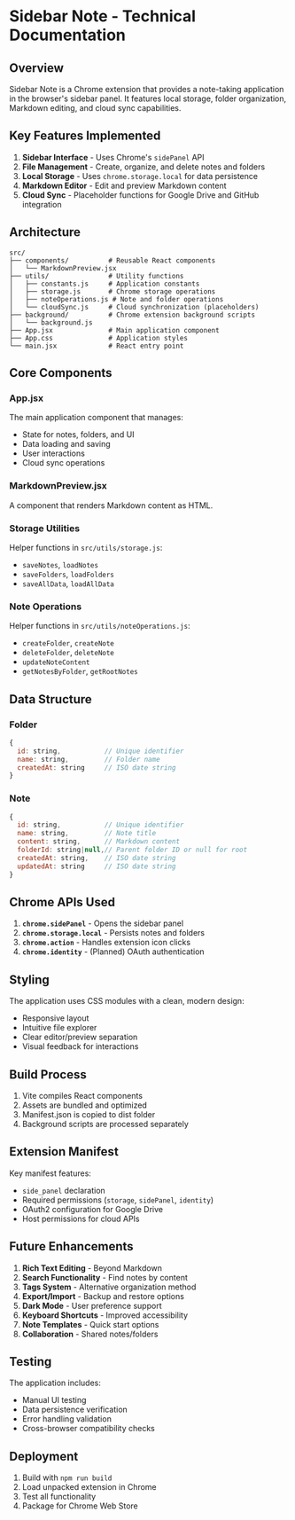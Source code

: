 # Sidebar Note - Technical Documentation

## Overview

Sidebar Note is a Chrome extension that provides a note-taking application in the browser's sidebar panel. It features local storage, folder organization, Markdown editing, and cloud sync capabilities.

## Key Features Implemented

1. **Sidebar Interface** - Uses Chrome's `sidePanel` API
2. **File Management** - Create, organize, and delete notes and folders
3. **Local Storage** - Uses `chrome.storage.local` for data persistence
4. **Markdown Editor** - Edit and preview Markdown content
5. **Cloud Sync** - Placeholder functions for Google Drive and GitHub integration

## Architecture

```
src/
├── components/          # Reusable React components
│   └── MarkdownPreview.jsx
├── utils/               # Utility functions
│   ├── constants.js     # Application constants
│   ├── storage.js       # Chrome storage operations
│   ├── noteOperations.js # Note and folder operations
│   └── cloudSync.js     # Cloud synchronization (placeholders)
├── background/          # Chrome extension background scripts
│   └── background.js
├── App.jsx              # Main application component
├── App.css              # Application styles
└── main.jsx             # React entry point
```

## Core Components

### App.jsx

The main application component that manages:
- State for notes, folders, and UI
- Data loading and saving
- User interactions
- Cloud sync operations

### MarkdownPreview.jsx

A component that renders Markdown content as HTML.

### Storage Utilities

Helper functions in `src/utils/storage.js`:
- `saveNotes`, `loadNotes`
- `saveFolders`, `loadFolders`
- `saveAllData`, `loadAllData`

### Note Operations

Helper functions in `src/utils/noteOperations.js`:
- `createFolder`, `createNote`
- `deleteFolder`, `deleteNote`
- `updateNoteContent`
- `getNotesByFolder`, `getRootNotes`

## Data Structure

### Folder
```javascript
{
  id: string,           // Unique identifier
  name: string,         // Folder name
  createdAt: string     // ISO date string
}
```

### Note
```javascript
{
  id: string,           // Unique identifier
  name: string,         // Note title
  content: string,      // Markdown content
  folderId: string|null,// Parent folder ID or null for root
  createdAt: string,    // ISO date string
  updatedAt: string     // ISO date string
}
```

## Chrome APIs Used

1. **`chrome.sidePanel`** - Opens the sidebar panel
2. **`chrome.storage.local`** - Persists notes and folders
3. **`chrome.action`** - Handles extension icon clicks
4. **`chrome.identity`** - (Planned) OAuth authentication

## Styling

The application uses CSS modules with a clean, modern design:
- Responsive layout
- Intuitive file explorer
- Clear editor/preview separation
- Visual feedback for interactions

## Build Process

1. Vite compiles React components
2. Assets are bundled and optimized
3. Manifest.json is copied to dist folder
4. Background scripts are processed separately

## Extension Manifest

Key manifest features:
- `side_panel` declaration
- Required permissions (`storage`, `sidePanel`, `identity`)
- OAuth2 configuration for Google Drive
- Host permissions for cloud APIs

## Future Enhancements

1. **Rich Text Editing** - Beyond Markdown
2. **Search Functionality** - Find notes by content
3. **Tags System** - Alternative organization method
4. **Export/Import** - Backup and restore options
5. **Dark Mode** - User preference support
6. **Keyboard Shortcuts** - Improved accessibility
7. **Note Templates** - Quick start options
8. **Collaboration** - Shared notes/folders

## Testing

The application includes:
- Manual UI testing
- Data persistence verification
- Error handling validation
- Cross-browser compatibility checks

## Deployment

1. Build with `npm run build`
2. Load unpacked extension in Chrome
3. Test all functionality
4. Package for Chrome Web Store